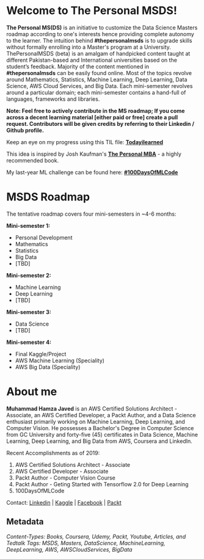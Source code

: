 # Welcome to The Personal MSDS!


**The Personal MS(DS)** is an initiative to customize the Data Science Masters roadmap according to one's interests hence providing complete autonomy to the learner. The intuition behind **#thepersonalmsds** is to upgrade skills without formally enrolling into a Master's program at a University. ThePersonalMSDS (beta) is an amalgam of handpicked content taught at different Pakistan-based and International universities based on the student’s feedback. Majority of the content mentioned in **#thepersonalmsds** can be easily found online. Most of the topics revolve around Mathematics, Statistics, Machine Learning, Deep Learning, Data Science, AWS Cloud Services, and Big Data. Each mini-semester revolves around a particular domain; each mini-semester contains a hand-full of languages, frameworks and libraries.

**Note: Feel free to actively contribute in the MS roadmap; If you come across a decent learning material [either paid or free] create a pull request. Contributors will be given credits by referring to their Linkedin / Github profile.**

Keep an eye on my progress using this TIL file: [**Todayilearned**](https://github.com/mhjhamza/thepersonalmsds/blob/master/todayilearned.md)

This idea is inspired by Josh Kaufman's [**The Personal MBA**](https://personalmba.com/) - a highly recommended book.

My last-year ML challenge can be found here: [**#100DaysOfMLCode**](https://github.com/mhjhamza/100DaysOfMLCode)


# MSDS Roadmap
The tentative roadmap covers four mini-semesters in ~4-6 months:

**Mini-semester 1:**
-   Personal Development
-   Mathematics
-   Statistics
-   Big Data
- [TBD]

**Mini-semester 2:**

-   Machine Learning
-   Deep Learning
- [TBD]

**Mini-semester 3:**

-  Data Science
- [TBD]

**Mini-semester 4:**
-   Final Kaggle/Project
- AWS Machine Learning (Speciality)
- AWS Big Data (Speciality)

# About me
**Muhammad Hamza Javed** is an AWS Certified Solutions Architect - Associate, an AWS Certified Developer, a Packt Author, and a Data Science enthusiast primarily working on Machine Learning, Deep Learning, and Computer Vision. He possesses a Bachelor's Degree in Computer Science from GC University and forty-five (45) certificates in Data Science, Machine Learning, Deep Learning, and Big Data from AWS, Coursera and LinkedIn.

Recent Accomplishments as of 2019:  
1) AWS Certified Solutions Architect - Associate  
2) AWS Certified Developer - Associate  
3) Packt Author - Computer Vision Course  
4) Packt Author - Geting Started with Tensorflow 2.0 for Deep Learning
5) 100DaysOfMLCode


Contact: [Linkedin](http://linkedin.com/in/MuhammadHamzaJaved) | [Kaggle](https://www.kaggle.com/hamzajaved) | [Facebook](https://facebook.com/mhjhamza) | [Packt](https://www.packtpub.com/authors/muhammad-hamza-javed)



## Metadata
*Content-Types: Books, Coursera, Udemy, Packt, Youtube, Articles, and Tedtalk*
*Tags: MSDS, Masters, DataScience, MachineLearning, DeepLearning, AWS, AWSCloudServices, BigData*
